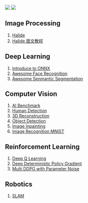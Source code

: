 ![](https://img.shields.io/badge/欢迎-welcome_to_my_github-blue.svg)
![](https://img.shields.io/badge/.-updating-blue.svg)

## Image Processing

1. [Halide](https://github.com/l5shi/halide)
2. [Halide 图文教程](https://github.com/l5shi/Halide_Tutorial)

## Deep Learning

1. [Introduce to ONNX](https://github.com/l5shi/ONNX_TUTORIAL)
2. [Awesome Face Recognition](https://github.com/l5shi/awesome-Face_Recognition)
3. [Awesome Senmantic Segmentation](https://github.com/l5shi/awesome-semantic-segmentation)

## Computer Vision
1. [AI Benchmark](https://github.com/l5shi/AI-Benchmark)
2. [Human Detection](https://github.com/l5shi/Human-Detection-In-Depth-Image)
3. [3D Reconstruction](https://github.com/l5shi/3D-reconstruction-and-Rendering)
4. [Object Detection](https://github.com/l5shi/Object-Detection-and-Color-Segmentation)
5. [Image Inpainting](https://github.com/l5shi/Image-Inpainting-and-Classification)
6. [Image Recognition MNIST](https://github.com/l5shi/Image-Recognition-on-MNIST-dataset)

## Reinforcement Learning

1. [Deep Q Learning](https://github.com/l5shi/Reinforcement-Learning-Deep-Q-Learning)
2. [Deep Deterministic Policy Gradient](https://github.com/l5shi/Reinforcement-Learning-DDPG)
3. [Multi DDPG with Parameter Noise](https://github.com/l5shi/Multi-DDPG-with-parameter-noise)

## Robotics
1. [SLAM](https://github.com/l5shi/Implement-SLAM-with-RGBD-measurements) 
